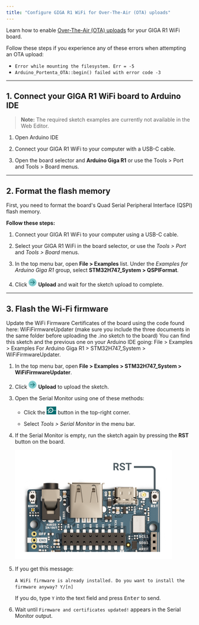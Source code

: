 ```yaml
---
title: "Configure GIGA R1 WiFi for Over-The-Air (OTA) uploads"
---
```


Learn how to enable [Over-The-Air (OTA) uploads](https://docs.arduino.cc/arduino-cloud/features/ota-getting-started/) for your GIGA R1 WiFi board.

Follow these steps if you experience any of these errors when attempting an OTA upload:

* `Error while mounting the filesystem. Err = -5`
* `Arduino_Portenta_OTA::begin() failed with error code -3`

---

## 1. Connect your GIGA R1 WiFi board to Arduino IDE

> **Note:** The required sketch examples are currently not available in the Web Editor.

1. Open Arduino IDE

1. Connect your GIGA R1 WiFi to your computer with a USB-C cable.

1. Open the board selector and **Arduino Giga R1** or use the Tools > Port and Tools > Board menus.

---

## 2. Format the flash memory

First, you need to format the board's Quad Serial Peripheral Interface (QSPI) flash memory.

**Follow these steps:**

1. Connect your GIGA R1 WiFi to your computer using a USB-C cable.

1. Select your GIGA R1 WiFi in the board selector, or use the _Tools > Port_ and _Tools > Board_ menus.

1. In the top menu bar, open **File > Examples** list. Under the _Examples for Arduino Giga R1_ group, select **STM32H747_System > QSPIFormat**.

1. Click ![Upload button](img/symbol_upload2.png) **Upload** and wait for the sketch upload to complete.

---

<a id="flash-the-wi-fi-firmware"></a>

## 3. Flash the Wi-Fi firmware

Update the WiFi Firmware Certificates of the board using the code found here: WiFiFirmwareUpdater (make sure you include the three documents in the same folder before uploading the .ino sketch to the board) You can find this sketch and the previous one on your Arduino IDE going: File > Examples > Examples For Arduino Giga R1 > STM32H747_System > WiFiFirmwareUpdater.

1. In the top menu bar, open **File > Examples > STM32H747_System > WiFiFirmwareUpdater**.

1. Click ![Upload button](img/symbol_upload2.png) **Upload** to upload the sketch.

1. Open the Serial Monitor using one of these methods:

   * Click the ![Serial Monitor button](img/symbol_monitor.png) button in the top-right corner.

   * Select _Tools > Serial Monitor_ in the menu bar.

1. If the Serial Monitor is empty, run the sketch again by pressing the **RST** button on the board.

   ![The RST button on GIGA R1 WiFi.](img/GIGA-R1-button-RST.png)

1. If you get this message:

   `A WiFi firmware is already installed. Do you want to install the firmware anyway? Y/[n]`

   If you do, type `Y` into the text field and press <kbd>Enter</kbd> to send.

1. Wait until `Firmware and certificates updated!` appears in the Serial Monitor output.

